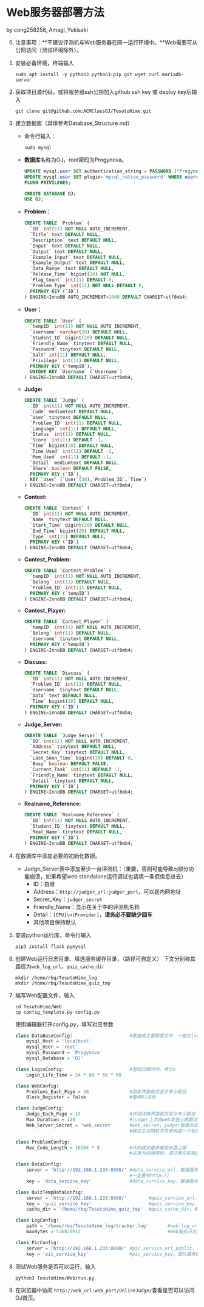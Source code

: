 # Web服务器部署方法

by cong258258, Amagi_Yukisaki

0. 注意事项：**不建议评测机与Web服务器在同一运行环境中。**Web需要可从公网访问（测试环境除外）。

2. 安装必备环境，终端输入

   ```
   sudo apt install -y python3 python3-pip git wget curl mariadb-server
   ```

3. 获取项目源代码，或将服务器ssh公钥加入github ssh key 或 deploy key后输入

   ```
   git clone git@github.com:ACMClassOJ/TesutoHime.git
   ```

4. 建立数据库（具体参考Database_Structure.md）

   - 命令行输入：

     ```
     sudo mysql
     ```

   - **数据库**名称为OJ，root密码为Progynova。

       ```sql
       UPDATE mysql.user SET authentication_string = PASSWORD ("Progynova") WHERE User = "root" AND Host="localhost";
       UPDATE mysql.user SET plugin='mysql_native_password' WHERE user='root';
       FLUSH PRIVILEGES;
       
       CREATE DATABASE OJ;
       USE OJ;
       ```
      
   - **Problem：**

       ```sql
       CREATE TABLE `Problem` (
         `ID` int(11) NOT NULL AUTO_INCREMENT,
         `Title` text DEFAULT NULL,
         `Description` text DEFAULT NULL,
         `Input` text DEFAULT NULL,
         `Output` text DEFAULT NULL,
         `Example_Input` text DEFAULT NULL,
         `Example_Output` text DEFAULT NULL,
         `Data_Range` text DEFAULT NULL,
         `Release_Time` bigint(20) NOT NULL,
         `Flag_Count` int(11) DEFAULT 0,
         `Problem_Type` int(11) NOT NULL DEFAULT 0,
         PRIMARY KEY (`ID`)
       ) ENGINE=InnoDB AUTO_INCREMENT=1000 DEFAULT CHARSET=utf8mb4;
       ```

   - **User：**

       ```sql
       CREATE TABLE `User` (
         `tempID` int(11) NOT NULL AUTO_INCREMENT,
         `Username` varchar(20) DEFAULT NULL,
         `Student_ID` bigint(20) DEFAULT NULL,
         `Friendly_Name` tinytext DEFAULT NULL,
         `Password` tinytext DEFAULT NULL,
         `Salt` int(11) DEFAULT NULL,
         `Privilege` int(11) DEFAULT NULL,
         PRIMARY KEY (`tempID`),
         UNIQUE KEY `Username` (`Username`)
       ) ENGINE=InnoDB DEFAULT CHARSET=utf8mb4;
       ```

   - **Judge:**

       ```sql
       CREATE TABLE `Judge` (
         `ID` int(11) NOT NULL AUTO_INCREMENT,
         `Code` mediumtext DEFAULT NULL,
         `User` tinytext DEFAULT NULL,
         `Problem_ID` int(11) DEFAULT NULL,
         `Language` int(11) DEFAULT NULL,
         `Status` int(11) DEFAULT NULL,
         `Score` int(11) DEFAULT -1,
         `Time` bigint(20) DEFAULT NULL,
         `Time_Used` int(11) DEFAULT -1,
         `Mem_Used` int(11) DEFAULT -1,
         `Detail` mediumtext DEFAULT NULL,
         `Share` boolean DEFAULT FALSE,
         PRIMARY KEY (`ID`),
         KEY `User` (`User`(30),`Problem_ID`,`Time`)
       ) ENGINE=InnoDB DEFAULT CHARSET=utf8mb4;
       ```

   - **Contest:**

       ```sql
       CREATE TABLE `Contest` (
         `ID` int(11) NOT NULL AUTO_INCREMENT,
         `Name` tinytext DEFAULT NULL,
         `Start_Time` bigint(20) DEFAULT NULL,
         `End_Time` bigint(20) DEFAULT NULL,
         `Type` int(11) DEFAULT NULL,
         PRIMARY KEY (`ID`)
       ) ENGINE=InnoDB DEFAULT CHARSET=utf8mb4;
       ```

   - **Contest_Problem:**

       ```sql
       CREATE TABLE `Contest_Problem` (
         `tempID` int(11) NOT NULL AUTO_INCREMENT,
         `Belong` int(11) DEFAULT NULL,
         `Problem_ID` int(11) DEFAULT NULL,
         PRIMARY KEY (`tempID`)
       ) ENGINE=InnoDB DEFAULT CHARSET=utf8mb4;
       ```

   - **Contest_Player:**

       ```sql
       CREATE TABLE `Contest_Player` (
         `tempID` int(11) NOT NULL AUTO_INCREMENT,
         `Belong` int(11) DEFAULT NULL,
         `Username` tinytext DEFAULT NULL,
         PRIMARY KEY (`tempID`)
       ) ENGINE=InnoDB DEFAULT CHARSET=utf8mb4;
       ```

   - **Discuss:**

       ```sql
       CREATE TABLE `Discuss` (
         `ID` int(11) NOT NULL AUTO_INCREMENT,
         `Problem_ID` int(11) DEFAULT NULL,
         `Username` tinytext DEFAULT NULL,
         `Data` text DEFAULT NULL,
         `Time` bigint(20) DEFAULT NULL,
         PRIMARY KEY (`ID`)
       ) ENGINE=InnoDB DEFAULT CHARSET=utf8mb4;
       ```

   - **Judge_Server:**

       ```sql
       CREATE TABLE `Judge_Server` (
         `ID` int(11) NOT NULL AUTO_INCREMENT,
         `Address` tinytext DEFAULT NULL,
         `Secret_Key` tinytext DEFAULT NULL,
         `Last_Seen_Time` bigint(20) DEFAULT 0,
         `Busy` boolean DEFAULT FALSE,
         `Current_Task` int(11) DEFAULT -1,
         `Friendly_Name` tinytext DEFAULT NULL,
         `Detail` tinytext DEFAULT NULL,
         PRIMARY KEY (`ID`)
       ) ENGINE=InnoDB DEFAULT CHARSET=utf8mb4;
       ```

   - **Realname_Reference:**

       ```sql
       CREATE TABLE `Realname_Reference` (
         `ID` int(11) NOT NULL AUTO_INCREMENT,
         `Student_ID` tinytext DEFAULT NULL,
         `Real_Name` tinytext DEFAULT NULL,
         PRIMARY KEY (`ID`)
       ) ENGINE=InnoDB DEFAULT CHARSET=utf8mb4;
       ```

5. 在数据库中添加必要的初始化数据。

   - Judge_Server表中添加至少一台评测机：（重要，否则可能导致oj部分功能崩溃，如果希望web standalone运行调试也请填一条假信息进去）
     - ID：自增
     - Address：``http://judger_url:judger_port``，可以是内网地址
     - Secret_Key：``judger_secret``
     - Friendly_Name：显示在关于中的评测机名称
     - Detail：``[CPU]\n[Provider]``，**请务必不要缺少回车**
     - 其他项目保持默认

6. 安装python运行库，命令行输入

   ```
   pip3 install flask pymysql
   ```

7. 创建Web运行日志目录、填选服务缓存目录，（路径可自定义） 下文分别称其路径为``web_log_url``、``quiz_cache_dir``

   ```
   mkdir /home/rbq/TesutoHime_log
   mkdir /home/rbq/TesutoHime_quiz_tmp
   ```

8. 编写Web配置文件，输入

   ```
   cd TesutoHime/Web
   cp config_template.py config.py
   ```

   使用编辑器打开config.py，填写对应参数

   ```python
   class DataBaseConfig:                     #数据库主要配置文件，一般在localhost
       mysql_Host = 'localhost'
       mysql_User = 'root'
       mysql_Password = 'Progynova'
       mysql_Database = 'OJ'
   
   class LoginConfig:                        #登陆过期时间，单位s
       Login_Life_Time = 24 * 60 * 60 * 60 
   
   class WebConfig:
       Problems_Each_Page = 20               #题库界面每页显示多少题目
       Block_Register = False                #暂停OJ注册
   
   class JudgeConfig:
       Judge_Each_Page = 15                  #评测详情界面每页显示多少题目
       Max_Duration = 120                    #judger上次向web发送心跳超过这个时间判定为下线，单位s
       Web_Server_Secret = 'web_secret'      #web_secret，judger需要此密钥来向web服务器通信
                                             #建议生成随机字符串构成一个较强的密钥
   
   class ProblemConfig:
       Max_Code_Length = 16384 * 8           #代码提交最多接受长度上限
                                             #这里为后端限制，请注意在前端js中还有限制，请一并修改
   
   class DataConfig:
       server = 'http://192.168.1.233:8080/' #data_service_url，数据服务地址，可以是内网
                                             #一定要有http://
       key = 'data_service_key'              #data_service_key，数据服务密钥
   
   class QuizTempDataConfig:
       server = 'http://192.168.1.233:8080/'        #quiz_service_url，填选服务地址，大多情况下与数据服务地址保持一致，可以是内网
       key = 'quiz_service_key'                     #quiz_service_key，填选服务密钥，大多情况下与数据服务密钥保持一致
       cache_dir = '/home/rbq/TesutoHime_quiz_tmp'  #quiz_cache_dir，用于解压存放填选临时文件的本地目录
   
   class LogConfig:
       path = '/home/rbq/TesutoHime_log/tracker.log'       #web_log_url，Web服务日志存放的本地目录
       maxBytes = 536870912                                #Web服务日志保存的最大空间
   
   class PicConfig:
       server = 'http://192.168.1.233:8090/' #pic_service_url_public，实际部署时请填写可从*公网*访问的图片服务地址
       key = 'pic_service_key'               #pic_service_key，图片服务密钥
   ```

9. 测试Web服务是否可以运行，输入

   ```
   python3 TesutoHime/Web/run.py
   ```

10. 在浏览器中访问 ``http://web_url:web_port/OnlineJudge/``查看是否可以访问OJ首页。


